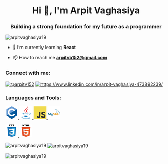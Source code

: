 <h1 align="center">Hi 👋, I'm Arpit Vaghasiya</h1>
<h3 align="center">Building a strong foundation for my future as a programmer</h3>

<p align="left"> <img src="https://komarev.com/ghpvc/?username=arpitvaghasiya19&label=Profile%20views&color=0e75b6&style=flat" alt="arpitvaghasiya19" /> </p>

- 🌱 I’m currently learning **React**

- 📫 How to reach me **arpitvb152@gmail.com**

<h3 align="left">Connect with me:</h3>
<p align="left">
<a href="https://twitter.com/@arpitv152" target="blank"><img align="center" src="https://raw.githubusercontent.com/rahuldkjain/github-profile-readme-generator/master/src/images/icons/Social/twitter.svg" alt="@arpitv152" height="30" width="40" /></a>
<a href="https://linkedin.com/in/https://www.linkedin.com/in/arpit-vaghasiya-473892239/" target="blank"><img align="center" src="https://raw.githubusercontent.com/rahuldkjain/github-profile-readme-generator/master/src/images/icons/Social/linked-in-alt.svg" alt="https://www.linkedin.com/in/arpit-vaghasiya-473892239/" height="30" width="40" /></a>
</p>

<h3 align="left">Languages and Tools:</h3>
<p align="left"> <a href="https://www.cprogramming.com/" target="_blank" rel="noreferrer"> <img src="https://raw.githubusercontent.com/devicons/devicon/master/icons/c/c-original.svg" alt="c" width="40" height="40"/> </a> <a href="https://www.java.com" target="_blank" rel="noreferrer"> <img src="https://raw.githubusercontent.com/devicons/devicon/master/icons/java/java-original.svg" alt="java" width="40" height="40"/> </a> <a href="https://developer.mozilla.org/en-US/docs/Web/JavaScript" target="_blank" rel="noreferrer"> <img src="https://raw.githubusercontent.com/devicons/devicon/master/icons/javascript/javascript-original.svg" alt="javascript" width="40" height="40"/> </a> <a href="https://www.mysql.com/" target="_blank" rel="noreferrer"> <img src="https://raw.githubusercontent.com/devicons/devicon/master/icons/mysql/mysql-original-wordmark.svg" alt="mysql" width="40" height="40"/> </a> </p><a href="https://www.w3schools.com/css/" target="_blank" rel="noreferrer"> <img src="https://raw.githubusercontent.com/devicons/devicon/master/icons/css3/css3-original-wordmark.svg" alt="css3" width="40" height="40"/> </a> <a href="https://www.w3.org/html/" target="_blank" rel="noreferrer"> <img src="https://raw.githubusercontent.com/devicons/devicon/master/icons/html5/html5-original-wordmark.svg" alt="html5" width="40" height="40"/> </a> 

<p><img align="left" src="https://github-readme-stats.vercel.app/api/top-langs?username=arpitvaghasiya19&show_icons=true&locale=en&layout=compact" alt="arpitvaghasiya19" /></p>

<p>&nbsp;<img align="center" src="https://github-readme-stats.vercel.app/api?username=arpitvaghasiya19&show_icons=true&locale=en" alt="arpitvaghasiya19" /></p>

<p><img align="center" src="https://github-readme-streak-stats.herokuapp.com/?user=arpitvaghasiya19&" alt="arpitvaghasiya19" /></p>
